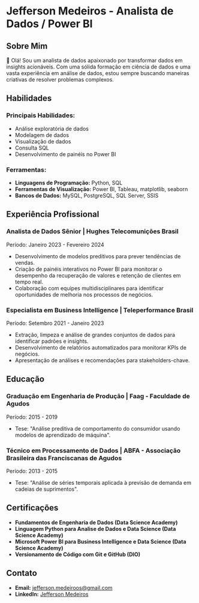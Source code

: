 # Jefferson Medeiros - Analista de Dados / Power BI

## Sobre Mim

👋 Olá! Sou um analista de dados apaixonado por transformar dados em insights acionáveis. Com uma sólida formação em ciência de dados e uma vasta experiência em análise de dados, estou sempre buscando maneiras criativas de resolver problemas complexos.

## Habilidades

### Principais Habilidades:

- Análise exploratória de dados
- Modelagem de dados
- Visualização de dados
- Consulta SQL
- Desenvolvimento de painéis no Power BI

### Ferramentas:

- **Linguagens de Programação:** Python, SQL
- **Ferramentas de Visualização:** Power BI, Tableau, matplotlib, seaborn
- **Bancos de Dados:** MySQL, PostgreSQL, SQL Server, SSIS

## Experiência Profissional

### Analista de Dados Sênior | Hughes Telecomunições Brasil

Período: Janeiro 2023 - Fevereiro 2024

- Desenvolvimento de modelos preditivos para prever tendências de vendas.
- Criação de painéis interativos no Power BI para monitorar o desempenho da recuperação de valores e retenção de clientes em tempo real.
- Colaboração com equipes multidisciplinares para identificar oportunidades de melhoria nos processos de negócios.

### Especialista em Business Intelligence | Teleperformance Brasil

Período: Setembro 2021 - Janeiro 2023

- Extração, limpeza e análise de grandes conjuntos de dados para identificar padrões e insights.
- Desenvolvimento de relatórios automatizados para monitorar KPIs de negócios.
- Apresentação de análises e recomendações para stakeholders-chave.

## Educação

### Graduação em Engenharia de Produção | Faag - Faculdade de Agudos

Período: 2015 - 2019

- Tese: "Análise preditiva de comportamento do consumidor usando modelos de aprendizado de máquina".

### Técnico em Processamento de Dados | ABFA - Associação Brasileira das Franciscanas de Agudos

Período: 2013 - 2015

- Tese: "Análise de séries temporais aplicada à previsão de demanda em cadeias de suprimentos".

## Certificações

- **Fundamentos de Engenharia de Dados (Data Science Academy)**
- **Linguagem Python para Analise de Dados e Data Science (Data Science Academy)**
- **Microsoft Power BI para Business Intelligence e Data Science (Data Science Academy)**
- **Versionamento de Código com Git e GitHub (DIO)**

## Contato

- **Email:** jefferson.medeiroos@gmail.com
- **LinkedIn:** [Jefferson Medeiros](www.linkedin.com/in/jeffersonmedeiroos)
